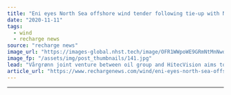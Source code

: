 ```yaml
---
title: "Eni eyes North Sea offshore wind tender following tie-up with Norwegian investor"
date: "2020-11-11"
tags: 
  - wind
  - recharge news
source: "recharge news"
image_url: "https://images-global.nhst.tech/image/OFR1WWpoWE9GRmNtMnNwdjFnSHBIUVgrNElJcmYyZEZabFlybEprNE11Zz0=/nhst/binary/f4d0e2aa07ed01d31750225f23251286"
image_fp: "/assets/img/post_thumbnails/141.jpg"
lead: "Vårgrønn joint venture between oil group and HitecVision aims to install 1GW of renewables by 2030"
article_url: "https://www.rechargenews.com/wind/eni-eyes-north-sea-offshore-wind-tender-following-tie-up-with-norwegian-investor/2-1-910515"
---
```


---
